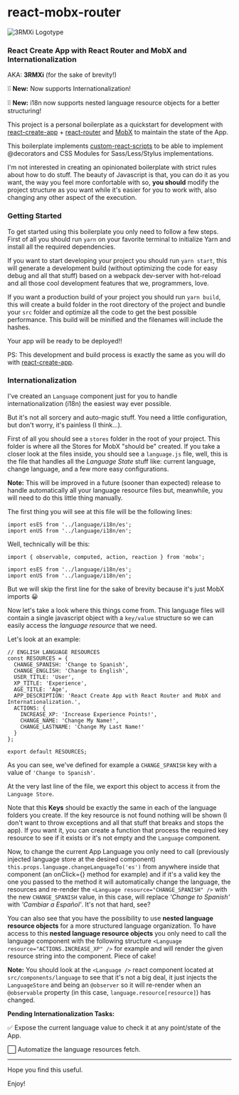 # react-mobx-router

![3RMXi Logotype](https://raw.githubusercontent.com/alexvcasillas/react-mobx-router/master/3RMXi.jpg)

### React Create App with React Router and MobX and Internationalization

AKA: **3RMXi** (for the sake of brevity!)

❕❕ **New:** Now supports Internationalization!

❕❕ **New:** i18n now supports nested language resource objects for a better structuring!

This project is a personal boilerplate as a quickstart for development with [react-create-app](https://github.com/facebookincubator/create-react-app) + [react-router](https://github.com/ReactTraining/react-router) and [MobX](https://github.com/mobxjs/mobx) to maintain the state of the App.

This boilerplate implements [custom-react-scripts](https://github.com/kitze/custom-react-scripts) to be able to implement @decorators and CSS Modules for Sass/Less/Stylus implementations.

I'm not interested in creating an opinionated boilerplate with strict rules about how to do stuff. The beauty of Javascript is that, you can do it as you want, the way you feel more confortable with so, **you should** modify the project structure as you want while it's easier for you to work with, also changing any other aspect of the execution.

### Getting Started

To get started using this boilerplate you only need to follow a few steps. First of all
you should run `yarn` on your favorite terminal to initialize Yarn and install all the required
dependencies.

If you want to start developing your project you should run `yarn start`, this will generate
a development build (without optimizing the code for easy debug and all that stuff) based on a webpack dev-server
with hot-reload and all those cool development features that we, programmers, love.

If you want a production build of your project you should run `yarn build`, this will create a build folder in the root
directory of the project and bundle your `src` folder and optimize all the code to get the best possible performance. This build will be minified and the filenames will include the hashes.

Your app will be ready to be deployed!!

PS: This development and build process is exactly the same as you will do with [react-create-app](https://github.com/facebookincubator/create-react-app).

### Internationalization

I've created an `Language` component just for you to handle internationalization (i18n) the easiest way ever possible.

But it's not all sorcery and auto-magic stuff. You need a little configuration, but don't worry, it's painless (I think...).

First of all you should see a `stores` folder in the root of your project. This folder is where all the Stores for MobX "should be"
created. If you take a closer look at the files inside, you should see a `language.js` file, well, this is the file that handles all the
_Language State_ stuff like: current language, change language, and a few more easy configurations.

**Note:** This will be improved in a future (sooner than expected) release to handle automatically all your language resource files
but, meanwhile, you will need to do this little thing manually.

The first thing you will see at this file will be the following lines:

```
import esES from '../language/i18n/es';
import enUS from '../language/i18n/en';
```

Well, technically will be this:

```
import { observable, computed, action, reaction } from 'mobx';

import esES from '../language/i18n/es';
import enUS from '../language/i18n/en';
```

But we will skip the first line for the sake of brevity because it's just MobX imports 😀

Now let's take a look where this things come from. This language files will contain a single javascript object with
a `key/value` structure so we can easily access the _language resource_ that we need.

Let's look at an example:

```
// ENGLISH LANGUAGE RESOURCES
const RESOURCES = {
  CHANGE_SPANISH: 'Change to Spanish',
  CHANGE_ENGLISH: 'Change to English',
  USER_TITLE: 'User',
  XP_TITLE: 'Experience',
  AGE_TITLE: 'Age',
  APP_DESCRIPTION: 'React Create App with React Router and MobX and Internationalization.',
  ACTIONS: {
    INCREASE_XP: 'Increase Experience Points!',
    CHANGE_NAME: 'Change My Name!',
    CHANGE_LASTNAME: 'Change My Last Name!'
  }
};

export default RESOURCES;

```

As you can see, we've defined for example a `CHANGE_SPANISH` key with a value of `'Change to Spanish'`.

At the very last line of the file, we export this object to access it from the `Language Store`.

Note that this **Keys** should be exactly the same in each of the language folders you create. If the key resource is not found
nothing will be shown (I don't want to throw exceptions and all that stuff that breaks and stops the app). If you want it, you can create a function that process the required key resource to see if it exists or it's not empty and the `Language` component.

Now, to change the current App Language you only need to call (previously injected language store at the desired component) `this.props.language.changeLanguageTo('es')` from anywhere inside that component (an onClick={} method for example) and if it's a valid key the one you passed to the method it will automatically change the language, the resources and re-render the `<Language resource="CHANGE_SPANISH" />` with the new `CHANGE_SPANISH` value, in this case, will replace _'Change to Spanish'_  with _'Cambiar a Español'_. It's not that hard, see?

You can also see that you have the possibility to use **nested language resource objects** for a more structured language organization. To have access to this **nested language resource objects** you only need to call the language component with the following structure `<Language resource="ACTIONS.INCREASE_XP" />` for example and will render the given resource string into the component. Piece of cake!

**Note:** You should look at the `<Language />` react component located at `src/components/language` to see that it's not a big deal, it just injects the `LanguageStore` and being an `@observer` so it will re-render when an `@observable` property (in this case, `language.resource[resource]`) has changed.

**Pending Internationalization Tasks:**

✅ Expose the current language value to check it at any point/state of the App.

⬜ Automatize the language resources fetch.

---

Hope you find this useful.

Enjoy!
